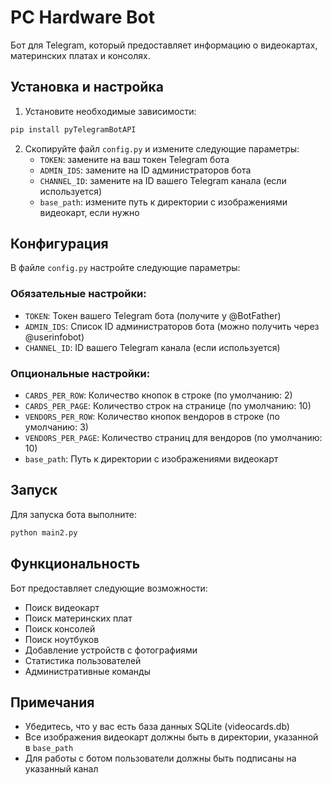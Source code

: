 # PC Hardware Bot

Бот для Telegram, который предоставляет информацию о видеокартах, материнских платах и консолях.

## Установка и настройка

1. Установите необходимые зависимости:
```bash
pip install pyTelegramBotAPI
```

2. Скопируйте файл `config.py` и измените следующие параметры:
   - `TOKEN`: замените на ваш токен Telegram бота
   - `ADMIN_IDS`: замените на ID администраторов бота
   - `CHANNEL_ID`: замените на ID вашего Telegram канала (если используется)
   - `base_path`: измените путь к директории с изображениями видеокарт, если нужно

## Конфигурация

В файле `config.py` настройте следующие параметры:

### Обязательные настройки:
- `TOKEN`: Токен вашего Telegram бота (получите у @BotFather)
- `ADMIN_IDS`: Список ID администраторов бота (можно получить через @userinfobot)
- `CHANNEL_ID`: ID вашего Telegram канала (если используется)

### Опциональные настройки:
- `CARDS_PER_ROW`: Количество кнопок в строке (по умолчанию: 2)
- `CARDS_PER_PAGE`: Количество строк на странице (по умолчанию: 10)
- `VENDORS_PER_ROW`: Количество кнопок вендоров в строке (по умолчанию: 3)
- `VENDORS_PER_PAGE`: Количество страниц для вендоров (по умолчанию: 10)
- `base_path`: Путь к директории с изображениями видеокарт

## Запуск

Для запуска бота выполните:
```bash
python main2.py
```

## Функциональность

Бот предоставляет следующие возможности:
- Поиск видеокарт
- Поиск материнских плат
- Поиск консолей
- Поиск ноутбуков
- Добавление устройств с фотографиями
- Статистика пользователей
- Административные команды

## Примечания

- Убедитесь, что у вас есть база данных SQLite (videocards.db)
- Все изображения видеокарт должны быть в директории, указанной в `base_path`
- Для работы с ботом пользователи должны быть подписаны на указанный канал
